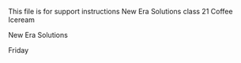 This file is for support instructions
New Era Solutions class 21
Coffee
Iceream

New Era Solutions

Friday
